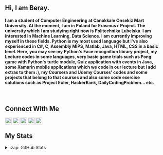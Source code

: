 ## Hi, I am Beray. 

#### I am a student of Computer Engineering at Canakkale Onsekiz Mart University. At the moment, I am in Poland for Erasmus+ Project. The university which I am studying right now is Politechnika Lubelska. I am interested in Machine Learning, Data Science. I am currently improving myself in these fields. Python is my most used language but I've also experienced in C#, C, Assembly MIPS, Matlab, Java, HTML, CSS in a basic level. Here, you may see my Python's Face recognition library project, my Lecture codes in some languages, very basic game trials such as Pong game with Python's turtle module, Quiz application with events in Java, some Xamarin mobile applications which we code in our lecture but I add extras to them :), my Coursera and Udemy Courses' codes and some projects that belong to that courses and also some code exercise solutions such as Project Euler, HackerRank, DailyCodingProblem... etc. 

<!--
**berayboztepe/berayboztepe** is a ✨ _special_ ✨ repository because its `README.md` (this file) appears on your GitHub profile.


- 🔭 I’m currently working on Machine Learning, Data Science
- 🌱 I’m currently learning Matlab, Xamarin

-->

<br />

## Connect With Me
[<img align="left" alt="codeSTACKr | Twitter" width="22px" src="https://cdn.jsdelivr.net/npm/simple-icons@v3/icons/twitter.svg" />][twitter]
[<img align="left" alt="codeSTACKr | LinkedIn" width="22px" src="https://cdn.jsdelivr.net/npm/simple-icons@v3/icons/linkedin.svg" />][linkedin]
[<img align="left" alt="codeSTACKr | Instagram" width="22px" src="https://cdn.jsdelivr.net/npm/simple-icons@v3/icons/instagram.svg" />][instagram]
[<img align="left" alt="codeSTACKr | Facebook" width="22px" src="https://cdn.jsdelivr.net/npm/simple-icons@v3/icons/facebook.svg" />][facebook]
[<img align="left" alt="codeSTACKr | Spotify" width="22px" src="https://cdn.jsdelivr.net/npm/simple-icons@v3/icons/spotify.svg" />][spotify]



[twitter]: https://twitter.com/bberayboztepe
[linkedin]: https://www.linkedin.com/in/emre-beray-boztepe-ba246b1b0/
[instagram]: https://www.instagram.com/berayboztepe/
[facebook]: https://www.facebook.com/adovia00/
[spotify]: https://open.spotify.com/user/q78pxw5wlwvfvmn8te0cw716c?si=3d9b05301782487d

<br />

## My Stats
<details>
  <summary>:zap: GitHub Stats</summary>

  <img align="left" alt="berayboztepe's GitHub Stats" src="https://github-readme-stats.vercel.app/api?username=berayboztepe&hide=contribs,issues&show_icons=true&&show_icons=true&title_color=ffffff&icon_color=bb2acf&text_color=daf7dc&bg_color=151515"/>
  
  [![GitHub Streak](https://github-readme-streak-stats.herokuapp.com/?user=berayboztepe&theme=dark)](https://git.io/streak-stats)
  
  [![Top Langs](https://github-readme-stats.vercel.app/api/top-langs/?username=berayboztepe&layout=demo)](https://github.com/anuraghazra/github-readme-stats)
  
  ![](https://komarev.com/ghpvc/?username=berayboztepe)

</details>

